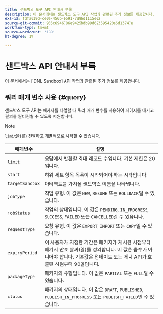 ```yaml
---
title: 샌드박스 도구 API 안내서 부록
description: 이 문서에서는 샌드박스 도구 API 작업과 관련된 추가 정보를 제공합니다.
exl-id: fdfa019d-ce0e-456b-b591-7d96d1115e02
source-git-commit: 955c6946786e9425bdb99d623595420a6d13747e
workflow-type: tm+mt
source-wordcount: '188'
ht-degree: 1%

---
```


# 샌드박스 API 안내서 부록

이 문서에서는 [!DNL Sandbox] API 작업과 관련된 추가 정보를 제공합니다.

## 쿼리 매개 변수 사용 {#query}

샌드박스 도구 API는 패키지를 나열할 때 쿼리 매개 변수를 사용하여 페이지를 매기고 결과를 필터링할 수 있도록 지원합니다.

>[!NOTE]
>
>`limit`을(를) 전달하고 개별적으로 시작할 수 있습니다.

| 매개변수 | 설명 |
| --- | --- |
| `limit` | 응답에서 반환할 최대 레코드 수입니다. 기본 제한은 20입니다. |
| `start` | 하위 세트 항목 목록이 시작되어야 하는 시작입니다. |
| `targetSandbox` | 아티팩트를 가져올 샌드박스 이름을 나타냅니다. |
| `jobType` | 작업 유형. 이 값은 `NEW`, `RESUME` 또는 `ROLLBACK`일 수 있습니다. |
| `jobStatus` | 작업의 상태입니다. 이 값은 `PENDING`, `IN_PROGRESS`, `SUCCESS`, `FAILED` 또는 `CANCELLED`일 수 있습니다. |
| `requestType` | 요청 유형. 이 값은 `EXPORT`, `IMPORT` 또는 `COPY`일 수 있습니다. |
| `expiryPeriod` | 이 사용자가 지정한 기간은 패키지가 게시된 시점부터 패키지 만료 날짜(일)를 정의합니다. 이 값은 음수가 아니어야 합니다. 기본값은 업데이트 또는 게시 API가 호출된 시점부터 90일입니다. |
| `packageType` | 패키지의 유형입니다. 이 값은 `PARTIAL` 또는 `FULL`일 수 있습니다. |
| `status` | 패키지의 상태입니다. 이 값은 `DRAFT`, `PUBLISHED`, `PUBLISH_IN_PROGRESS` 또는 `PUBLISH_FAILED`일 수 있습니다. |
